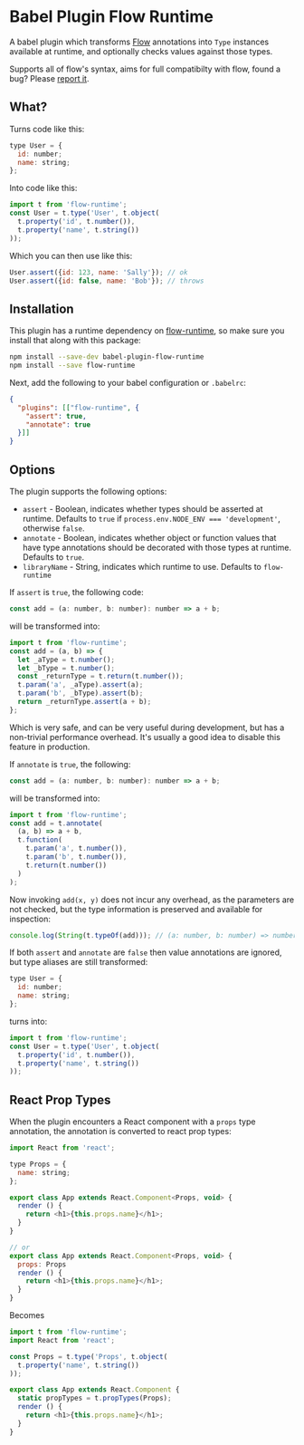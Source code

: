 # Babel Plugin Flow Runtime

A babel plugin which transforms [Flow](https://flowtype.org/) annotations into `Type` instances available at runtime, and optionally checks values against those types.

Supports all of flow's syntax, aims for full compatibilty with flow, found a bug? Please [report it](https://github.com/codemix/flow-runtime/issues).


## What?

Turns code like this:

```js
type User = {
  id: number;
  name: string;
};
```

Into code like this:

```js
import t from 'flow-runtime';
const User = t.type('User', t.object(
  t.property('id', t.number()),
  t.property('name', t.string())
));
```

Which you can then use like this:

```js
User.assert({id: 123, name: 'Sally'}); // ok
User.assert({id: false, name: 'Bob'}); // throws
```


## Installation

This plugin has a runtime dependency on [flow-runtime](https://github.com/codemix/flow-runtime/tree/master/packages/flow-runtime), so make sure you install that along with this package:

```sh
npm install --save-dev babel-plugin-flow-runtime
npm install --save flow-runtime
```

Next, add the following to your babel configuration or `.babelrc`:

```json
{
  "plugins": [["flow-runtime", {
    "assert": true,
    "annotate": true
  }]]
}
```

## Options

The plugin supports the following options:

- `assert` - Boolean, indicates whether types should be asserted at runtime. Defaults to `true` if `process.env.NODE_ENV === 'development'`, otherwise `false`.
- `annotate` - Boolean, indicates whether object or function values that have type annotations should be decorated with those types at runtime. Defaults to `true`.
- `libraryName` - String, indicates which runtime to use. Defaults to `flow-runtime`


If `assert` is `true`, the following code:
```js
const add = (a: number, b: number): number => a + b;
```
will be transformed into:
```js
import t from 'flow-runtime';
const add = (a, b) => {
  let _aType = t.number();
  let _bType = t.number();
  const _returnType = t.return(t.number());
  t.param('a', _aType).assert(a);
  t.param('b', _bType).assert(b);
  return _returnType.assert(a + b);
};
```

Which is very safe, and can be very useful during development, but has a non-trivial performance overhead. It's usually a good idea to disable this feature in production.


If `annotate` is `true`, the following:
```js
const add = (a: number, b: number): number => a + b;
```
will be transformed into:
```js
import t from 'flow-runtime';
const add = t.annotate(
  (a, b) => a + b,
  t.function(
    t.param('a', t.number()),
    t.param('b', t.number()),
    t.return(t.number())
  )
);
```

Now invoking `add(x, y)` does not incur any overhead, as the parameters are not checked, but the type information is preserved and available for inspection:
```js
console.log(String(t.typeOf(add))); // (a: number, b: number) => number
```

If both `assert` and `annotate` are `false` then value annotations are ignored, but type aliases are still transformed:
```js
type User = {
  id: number;
  name: string;
};
```
turns into:
```js
import t from 'flow-runtime';
const User = t.type('User', t.object(
  t.property('id', t.number()),
  t.property('name', t.string())
));
```

## React Prop Types

When the plugin encounters a React component with a `props` type annotation, the annotation is converted to react prop types:

```js
import React from 'react';

type Props = {
  name: string;
};

export class App extends React.Component<Props, void> {
  render () {
    return <h1>{this.props.name}</h1>;
  }
}

// or
export class App extends React.Component<Props, void> {
  props: Props
  render () {
    return <h1>{this.props.name}</h1>;
  }
}

```

Becomes

```js
import t from 'flow-runtime';
import React from 'react';

const Props = t.type('Props', t.object(
  t.property('name', t.string())
));

export class App extends React.Component {
  static propTypes = t.propTypes(Props);
  render () {
    return <h1>{this.props.name}</h1>;
  }
}
```
